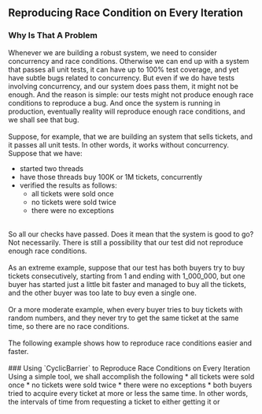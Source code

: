 ## Reproducing Race Condition on Every Iteration
### Why Is That A Problem
Whenever we are building a robust system, we need to consider concurrency and race conditions. 
Otherwise we can end up with a system that passes all unit tests, it can have up to 100% test coverage, and yet have subtle bugs related to concurrency.
But even if we do have tests involving concurrency, and our system does pass them, it might not be enough.
And the reason is simple: our tests might not produce enough race conditions to reproduce a bug. 
And once the system is running in production, eventually reality will reproduce enough race conditions, and we shall see that bug.
<br/>
<br/>
Suppose, for example, that we are building an system that sells tickets, and it passes all unit tests. In other words, it works without concurrency. Suppose that we have:
* started two threads
* have those threads buy 100K or 1M tickets, concurrently
* verified the results as follows:
    * all tickets were sold once
    * no tickets were sold twice
    * there were no exceptions
<br/>
So all our checks have passed. Does it mean that the system is good to go? Not necessarily. There is still a possibility that our test did not reproduce enough race conditions.
<br/>
<br/>
As an extreme example, suppose that our test has both buyers try to buy tickets consecutively, starting from 1 and ending with 1_000_000, but one buyer has started just a little bit faster and managed to buy all the tickets, and the other buyer was too late to buy even a single one.
<br/>
<br/>
Or a more moderate example, when every buyer tries to buy tickets with random numbers, and they never try to get the same ticket at the same time, so there are no race conditions.
<br/>
<br/>
The following example shows how to reproduce race conditions easier and faster.
<br/>
<br/>
### Using `CyclicBarrier` to Reproduce Race Conditions on Every Iteration
Using a simple tool, we shall accomplish the following
 * all tickets were sold once
 * no tickets were sold twice
 * there were no exceptions
 * both buyers tried to acquire every ticket at more or less the same time. In other words, the intervals of time from requesting a ticket to either getting it or 

